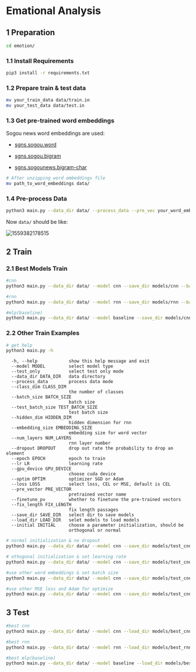 # Emational Analysis

## 1 Preparation

``` bash
cd emotion/
```

### 1.1 Install Requirements

```bash
pip3 install -r requirements.txt
```

### 1.2 Prepare train & test data

```bash
mv your_train_data data/train.in
mv your_test_data data/test.in
```

### 1.3 Get pre-trained word embeddings

Sogou news word embeddings are used:

+ [sgns.sogou.word](https://pan.baidu.com/s/1FO39ZYy1mStERf_b53Y_yQ)

+ [sgns.sogou.bigram](https://pan.baidu.com/s/13yVrXeGYkxdGW3P6juiQmA)

+ [sgns.sogounews.bigram-char](https://pan.baidu.com/s/1svFOwFBKnnlsqrF1t99Lnw)

```bash
# After unzipping word embeddings file
mv path_to_word_embeddings data/
```

### 1.4 Pre-process Data

```bash
python3 main.py --data_dir data/ --process_data --pre_vec your_word_embeddings_name
```

Now `data/` should be like:

![1559382178515](C:\Users\GuYuxian\AppData\Roaming\Typora\typora-user-images\1559382178515.png)

## 2 Train

### 2.1 Best Models Train

```bash
#cnn
python3 main.py --data_dir data/ --model cnn --save_dir models/cnn --batch_size 1 --epoch 500 --pre_vec sgns.sogou.bigram

#rnn
python3 main.py --data_dir data/ --model rnn --save_dir models/rnn --batch_size 1 --epoch 200 --pre_vec sgns.sogou.bigram --initial orthogonal

#mlp(baseline)
python3 main.py --data_dir data/ --model baseline --save_dir models/cnn --batch_size 1 --epoch 500 --pre_vec sgns.sogou.bigram
```

### 2.2 Other Train Examples

```bash
# get help
python3 main.py -h
```

```
  -h, --help            show this help message and exit
  --model MODEL         select model type
  --test_only           select test only mode
  --data_dir DATA_DIR   data directory
  --process_data        process data mode
  --class_dim CLASS_DIM
                        the number of classes
  --batch_size BATCH_SIZE
                        batch size
  --test_batch_size TEST_BATCH_SIZE
                        test batch size
  --hidden_dim HIDDEN_DIM
                        hidden dimension for rnn
  --embedding_size EMBEDDING_SIZE
                        embedding size for word vector
  --num_layers NUM_LAYERS
                        rnn layer number
  --dropout DROPOUT     drop out rate the probability to drop an element
  --epoch EPOCH         epoch to train
  --lr LR               learning rate
  --gpu_device GPU_DEVICE
                        choose cuda device
  --optim OPTIM         optimizer SGD or Adam
  --loss LOSS           select loss, CEL or MSE, default is CEL
  --pre_vector PRE_VECTOR
                        pretrained vector name
  --finetune_pv         whether to finetune the pre-trained vectors
  --fix_length FIX_LENGTH
                        fix length passages
  --save_dir SAVE_DIR   select dir to save models
  --load_dir LOAD_DIR   selet models to load models
  --initial INITIAL     choose a parameter initialization, should be
                        orthogonal or normal

```

```bash
# normal initialization & no dropout
python3 main.py --data_dir data/ --model cnn --save_dir models/test_cnn --pre_vec sgns.sogou.bigram --initial normal --dropout 1

# othogonal initialization & set learning rate
python3 main.py --data_dir data/ --model cnn --save_dir models/test_cnn --pre_vec sgns.sogou.bigram --initial normal --lr 0.005

#use other word embeddings & set batch size
python3 main.py --data_dir data/ --model cnn --save_dir models/test_cnn --pre_vec sgns.sogounews.bigram-char --batch_size 64

#use other MSE loss and Adam for optimize
python3 main.py --data_dir data/ --model cnn --save_dir models/test_cnn --pre_vec sgns.sogounews.bigram-char --loss MSE
```



## 3 Test

```bash
#best cnn
python3 main.py --data_dir data/ --model cnn --load_dir models/best_cnn --pre_vec sgns.sogou.bigram

#best rnn
python3 main.py --data_dir data/ --model rnn --load_dir models/best_rnn --pre_vec sgns.sogou.bigram

#best mlp(baseline)
python3 main.py --data_dir data/ --model baseline --load_dir models/best_baseline --pre_vec sgns.sogou.bigram
```

